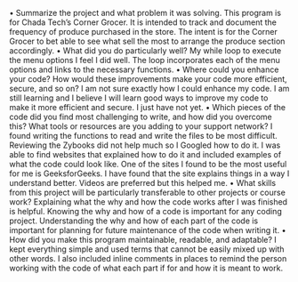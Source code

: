 •	Summarize the project and what problem it was solving.
This program is for Chada Tech’s Corner Grocer. It is intended to track and document the frequency of produce purchased in the store. The intent is for the Corner Grocer to bet able to see what sell the most to arrange the produce section accordingly.
•	What did you do particularly well?
My while loop to execute the menu options I feel I did well. The loop incorporates each of the menu options and links to the necessary functions. 
•	Where could you enhance your code? How would these improvements make your code more efficient, secure, and so on?
I am not sure exactly how I could enhance my code. I am still learning and I believe I will learn good ways to improve my code to make it more efficient and secure. I just have not yet.
•	Which pieces of the code did you find most challenging to write, and how did you overcome this? What tools or resources are you adding to your support network?
I found writing the functions to read and write the files to be most difficult. Reviewing the Zybooks did not help much so I Googled how to do it. I was able to find websites that explained how to do it and included examples of what the code could look like. One of the sites I found to be the most useful for me is GeeksforGeeks. I have found that the site explains things in a way I understand better. Videos are preferred but this helped me. 
•	What skills from this project will be particularly transferable to other projects or course work?
Explaining what the why and how the code works after I was finished is helpful. Knowing the why and how of a code is important for any coding project. Understanding the why and how of each part of the code is important for planning for future maintenance of the code when writing it.
•	How did you make this program maintainable, readable, and adaptable?
I kept everything simple and used terms that cannot be easily mixed up with other words. I also included inline comments in places to remind the person working with the code of what each part if for and how it is meant to work.
